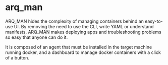 # arq_man
ARQ_MAN hides the complexity of managing containers behind an easy-to-use UI. By removing the need to use the CLI, write YAML or understand manifests, ARQ_MAN makes deploying apps and troubleshooting problems so easy that anyone can do it.

It is composed of an agent that must be installed in the target machine running docker, and a dashboard to manage docker containers with a click of a button.
